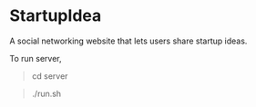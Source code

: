 # StartupIdea
A social networking website that lets users share startup ideas.

To run server,
>	cd server

>	./run.sh

